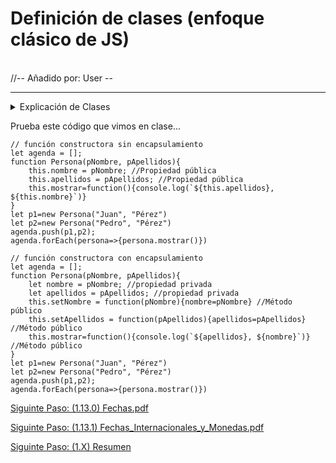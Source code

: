 # Definición de clases (enfoque clásico de JS)

<br>
//-- Añadido por: User --
<hr>
<details>
<summary>
Explicación de Clases
</summary>
Aquí se hace referencia a funciones que crean objetos (llamado función contructora).

Ejemplo:

```
//Función contructora (porque construye a los objetos)
function PersonaPublica(nombre, edad, parentesco){
    this.nombre = nombre; //propiedad pública, accesible
    this.edad = edad;
    this.parentesco = parentesco;
}
function PersonaPrivada(nombre, edad, parentesco){
    let nombrePrivado = nombre; //propiedad privada, inaccesible
    let edadPrivada = edad;
    let parentescoPrivado = parentesco;

//Getter y Setter

    //Getter: obtiene la información
    this.getNombre = function(){ //método público y accesible
        return nombrePrivado;
    };
    this.getEdad = function(){
        return edadPrivada;
    };
    this.getParentesco = function(){
        return parentescoPrivado;
    };

    //Setter: (sobre)escribe la información
    this.setNombre = function(nombre){ //método público y accesible
        nombrePrivado = nombre;
    };
    this.setEdad = function(edad){
        edadPrivada = edad;
    };
    this.setParentesco = function(parentesco){
        parentescoPrivado = parentesco;
    };

    
}

let familiaUser = [];
let hermanaUser = new PersonaPrivada("Laura", 25, "hermana");
let user = new PersonaPublica("User", 23, "self");
familiaUser.push(hermanaUser, user);
console.log(hermanaUser);
console.log(user);

//Output: Mira la diferencia entre hermanaUser y user. ¿Por qué no puedes ver su información?

//Obtiene la info del atributo privado a través de su método público
console.log(hermanaUser.getNombre());

//Obtiene la info por su atributo público
console.log(user.nombre);

//Para cambiar sus atributos:
user.nombre = "User Maldito";
hermanaUser.setNombre("Pink Brocoli");

console.log(hermanaUser.getNombre());
console.log(user.nombre);


```

</details>

Prueba este código que vimos en clase...

```
// función constructora sin encapsulamiento
let agenda = [];
function Persona(pNombre, pApellidos){
    this.nombre = pNombre; //Propiedad pública
    this.apellidos = pApellidos; //Propiedad pública
    this.mostrar=function(){console.log(`${this.apellidos}, ${this.nombre}`)}
}
let p1=new Persona("Juan", "Pérez")
let p2=new Persona("Pedro", "Pérez")
agenda.push(p1,p2);
agenda.forEach(persona=>{persona.mostrar()})

// función constructora con encapsulamiento
let agenda = [];
function Persona(pNombre, pApellidos){
    let nombre = pNombre; //propiedad privada
    let apellidos = pApellidos; //propiedad privada
    this.setNombre = function(pNombre){nombre=pNombre} //Método público
    this.setApellidos = function(pApellidos){apellidos=pApellidos} //Método público
    this.mostrar=function(){console.log(`${apellidos}, ${nombre}`)} //Método público
} 
let p1=new Persona("Juan", "Pérez")
let p2=new Persona("Pedro", "Pérez")
agenda.push(p1,p2);
agenda.forEach(persona=>{persona.mostrar()})
```

[Siguinte Paso: (1.13.0) Fechas.pdf](/DEW/Unidad%201/Tema_1/1.13.0-Fecha.pdf)

[Siguinte Paso: (1.13.1) Fechas_Internacionales_y_Monedas.pdf](/DEW/Unidad%201/Tema_1/1.13.1-Fechas-i18n.pdf)

[Siguinte Paso: (1.X) Resumen](/DEW/Unidad%201/Tema_1/1.X_resumen.md)